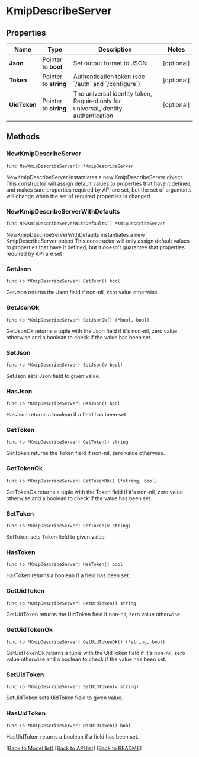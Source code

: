 # KmipDescribeServer

## Properties

Name | Type | Description | Notes
------------ | ------------- | ------------- | -------------
**Json** | Pointer to **bool** | Set output format to JSON | [optional] 
**Token** | Pointer to **string** | Authentication token (see &#x60;/auth&#x60; and &#x60;/configure&#x60;) | [optional] 
**UidToken** | Pointer to **string** | The universal identity token, Required only for universal_identity authentication | [optional] 

## Methods

### NewKmipDescribeServer

`func NewKmipDescribeServer() *KmipDescribeServer`

NewKmipDescribeServer instantiates a new KmipDescribeServer object
This constructor will assign default values to properties that have it defined,
and makes sure properties required by API are set, but the set of arguments
will change when the set of required properties is changed

### NewKmipDescribeServerWithDefaults

`func NewKmipDescribeServerWithDefaults() *KmipDescribeServer`

NewKmipDescribeServerWithDefaults instantiates a new KmipDescribeServer object
This constructor will only assign default values to properties that have it defined,
but it doesn't guarantee that properties required by API are set

### GetJson

`func (o *KmipDescribeServer) GetJson() bool`

GetJson returns the Json field if non-nil, zero value otherwise.

### GetJsonOk

`func (o *KmipDescribeServer) GetJsonOk() (*bool, bool)`

GetJsonOk returns a tuple with the Json field if it's non-nil, zero value otherwise
and a boolean to check if the value has been set.

### SetJson

`func (o *KmipDescribeServer) SetJson(v bool)`

SetJson sets Json field to given value.

### HasJson

`func (o *KmipDescribeServer) HasJson() bool`

HasJson returns a boolean if a field has been set.

### GetToken

`func (o *KmipDescribeServer) GetToken() string`

GetToken returns the Token field if non-nil, zero value otherwise.

### GetTokenOk

`func (o *KmipDescribeServer) GetTokenOk() (*string, bool)`

GetTokenOk returns a tuple with the Token field if it's non-nil, zero value otherwise
and a boolean to check if the value has been set.

### SetToken

`func (o *KmipDescribeServer) SetToken(v string)`

SetToken sets Token field to given value.

### HasToken

`func (o *KmipDescribeServer) HasToken() bool`

HasToken returns a boolean if a field has been set.

### GetUidToken

`func (o *KmipDescribeServer) GetUidToken() string`

GetUidToken returns the UidToken field if non-nil, zero value otherwise.

### GetUidTokenOk

`func (o *KmipDescribeServer) GetUidTokenOk() (*string, bool)`

GetUidTokenOk returns a tuple with the UidToken field if it's non-nil, zero value otherwise
and a boolean to check if the value has been set.

### SetUidToken

`func (o *KmipDescribeServer) SetUidToken(v string)`

SetUidToken sets UidToken field to given value.

### HasUidToken

`func (o *KmipDescribeServer) HasUidToken() bool`

HasUidToken returns a boolean if a field has been set.


[[Back to Model list]](../README.md#documentation-for-models) [[Back to API list]](../README.md#documentation-for-api-endpoints) [[Back to README]](../README.md)


